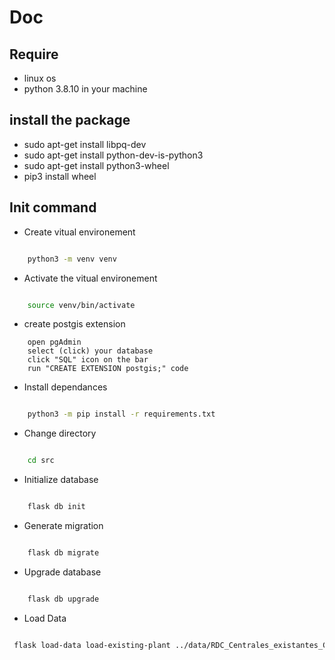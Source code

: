 # Doc

## Require

- linux os
- python 3.8.10 in your machine 


## install the package

- sudo apt-get install libpq-dev
- sudo apt-get install python-dev-is-python3
- sudo apt-get install python3-wheel
- pip3 install wheel

## Init command

- Create vitual environement

```bash

    python3 -m venv venv

```


- Activate the vitual environement

```bash

    source venv/bin/activate

```

- create postgis extension
```
    open pgAdmin
    select (click) your database
    click "SQL" icon on the bar
    run "CREATE EXTENSION postgis;" code
```


- Install dependances

```bash

    python3 -m pip install -r requirements.txt

```


- Change directory

```bash

    cd src

```

- Initialize database

```bash

    flask db init 

```
- Generate migration

```bash

    flask db migrate 

```
- Upgrade database

```bash

    flask db upgrade 

```

- Load Data
```bash

 flask load-data load-existing-plant ../data/RDC_Centrales_existantes_GEOJSON.geojson

```